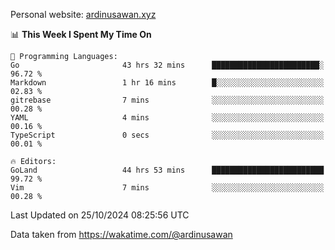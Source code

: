 Personal website: [ardinusawan.xyz](https://ardinusawan.xyz)

<!--START_SECTION:waka-->
📊 **This Week I Spent My Time On** 

```text
💬 Programming Languages: 
Go                       43 hrs 32 mins      ████████████████████████░   96.72 % 
Markdown                 1 hr 16 mins        █░░░░░░░░░░░░░░░░░░░░░░░░   02.83 % 
gitrebase                7 mins              ░░░░░░░░░░░░░░░░░░░░░░░░░   00.28 % 
YAML                     4 mins              ░░░░░░░░░░░░░░░░░░░░░░░░░   00.16 % 
TypeScript               0 secs              ░░░░░░░░░░░░░░░░░░░░░░░░░   00.01 % 

🔥 Editors: 
GoLand                   44 hrs 53 mins      █████████████████████████   99.72 % 
Vim                      7 mins              ░░░░░░░░░░░░░░░░░░░░░░░░░   00.28 % 
```


 Last Updated on 25/10/2024 08:25:56 UTC
<!--END_SECTION:waka-->
Data taken from https://wakatime.com/@ardinusawan
